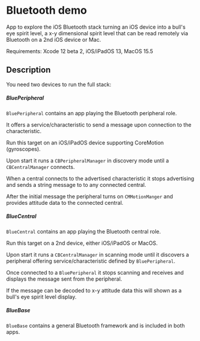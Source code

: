 # Bluetooth demo

App to explore the iOS Bluetooth stack turning an iOS device into a bull's eye spirit level, a x-y dimensional spirit level that can be read remotely via Bluetooth on a 2nd iOS device or Mac.

Requirements: Xcode 12 beta 2, iOS/iPadOS 13, MacOS 15.5

## Description

You need two devices to run the full stack:

##### BluePeripheral

`BluePeripheral` contains an app playing the Bluetooth peripheral role.

It offers a service/characteristic to send a message upon connection to the characteristic.

Run this target on an iOS/iPadOS device supporting CoreMotion (gyroscopes).

Upon start it runs a `CBPeripheralManager`  in discovery mode until a `CBCentralManager` connects. 

When a central connects to the advertised characteristic it stops advertising and sends a string message to to any connected central.

After the initial message the peripheral turns on `CMMotionManger` and provides attitude data to the connected central.

##### BlueCentral

`BlueCentral` contains an app playing the Bluetooth central role.

Run this target on a 2nd device, either iOS/iPadOS or MacOS.

Upon start it runs a `CBCentralManager` in scanning mode until it discovers a peripheral offering service/characteristic defined by `BluePeripheral`.

Once connected to a `BluePeripheral` it stops scanning and receives and displays the message sent from  the peripheral.

If the message can be decoded to x-y attitude data this will shown as a bull's eye spirit level display.

##### BlueBase

`BlueBase` contains a general Bluetooth framework and is included in both apps.

